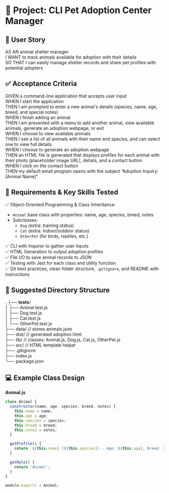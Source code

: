 # 🚀 Project: CLI Pet Adoption Center Manager

## 📌 User Story
AS AN animal shelter manager  
I WANT to track animals available for adoption with their details  
SO THAT I can easily manage shelter records and share pet profiles with potential adopters

## ✅ Acceptance Criteria
GIVEN a command-line application that accepts user input  
WHEN I start the application  
THEN I am prompted to enter a new animal's details (species, name, age, breed, and special notes)  
WHEN I finish adding an animal  
THEN I am presented with a menu to add another animal, view available animals, generate an adoption webpage, or exit  
WHEN I choose to view available animals  
THEN I see a list of all animals with their name and species, and can select one to view full details  
WHEN I choose to generate an adoption webpage  
THEN an HTML file is generated that displays profiles for each animal with their photo (placeholder image URL), details, and a contact button  
WHEN I click on the contact button  
THEN my default email program opens with the subject “Adoption Inquiry: [Animal Name]”

## 📝 Requirements & Key Skills Tested
✅ Object-Oriented Programming & Class Inheritance:
- `Animal` base class with properties: name, age, species, breed, notes
- Subclasses:
  - `Dog` (extra: training status)
  - `Cat` (extra: indoor/outdoor status)
  - `OtherPet` (for birds, reptiles, etc.)

✅ CLI with Inquirer to gather user inputs  
✅ HTML Generation to output adoption profiles  
✅ File I/O to save animal records to JSON  
✅ Testing with Jest for each class and utility function  
✅ Git best practices, clean folder structure, `.gitignore`, and README with instructions

## 🔧 Suggested Directory Structure
.
├── __tests__/  
│   ├── Animal.test.js  
│   ├── Dog.test.js  
│   ├── Cat.test.js  
│   └── OtherPet.test.js  
├── data/                  // stores animals.json  
├── dist/                  // generated adoption.html  
├── lib/                   // classes: Animal.js, Dog.js, Cat.js, OtherPet.js  
├── src/                   // HTML template helper  
├── .gitignore  
├── index.js  
└── package.json

## 💻 Example Class Design

**Animal.js**
```js
class Animal {
  constructor(name, age, species, breed, notes) {
    this.name = name;
    this.age = age;
    this.species = species;
    this.breed = breed;
    this.notes = notes;
  }

  getProfile() {
    return `${this.name} (${this.species}) - Age: ${this.age}, Breed: ${this.breed}`;
  }

  getRole() {
    return 'Animal';
  }
}

module.exports = Animal;

